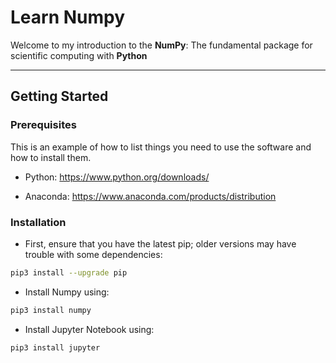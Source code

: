 # Learn Numpy

Welcome to my introduction to the **NumPy**: The fundamental package for scientific computing with **Python**

---

## Getting Started
### Prerequisites

This is an example of how to list things you need to use the software and how to install them.

- Python: https://www.python.org/downloads/

- Anaconda: https://www.anaconda.com/products/distribution

### Installation

- First, ensure that you have the latest pip; older versions may have trouble with some dependencies:

```sh
pip3 install --upgrade pip
```

- Install Numpy using:

```sh
pip3 install numpy
```

- Install Jupyter Notebook using:

```sh
pip3 install jupyter
```